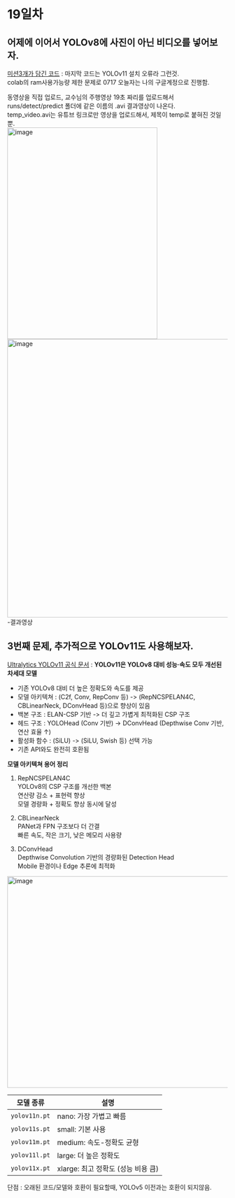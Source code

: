 # 19일차

## 어제에 이어서 YOLOv8에 사진이 아닌 비디오를 넣어보자.
[미션3개가 담긴 코드](0717_YOLOv8_video.ipynb) : 마지막 코드는 YOLOv11 설치 오류라 그런것.<br>
colab의 ram사용가능량 제한 문제로 0717 오늘자는 나의 구글계정으로 진행함.

동영상을 직접 업로드, 교수님의 주행영상 19초 짜리를 업로드해서 runs/detect/predict 폴더에 같은 이름의 .avi 결과영상이 나온다.<br>
temp_video.avi는 유튜브 링크로만 영상을 업로드해서, 제목이 temp로 붙혀진 것일뿐.<br>
<img width="343" height="484" alt="image" src="https://github.com/user-attachments/assets/b2ff10f0-33cf-45e7-9dea-c6a0a262f6e7" /><br>
<img width="1184" height="637" alt="image" src="https://github.com/user-attachments/assets/29ebfc31-da2c-4be6-b8dc-342491c644e8" /><br>
-결과영상

## 3번째 문제, 추가적으로 YOLOv11도 사용해보자.
[Ultralytics YOLOv11 공식 문서](https://docs.ultralytics.com/ko/models/yolo11/) : **YOLOv11은 YOLOv8 대비 성능·속도 모두 개선된 차세대 모델**
- 기존 YOLOv8 대비 더 높은 정확도와 속도를 제공
- 모델 아키텍쳐 : (C2f, Conv, RepConv 등) -> (RepNCSPELAN4C, CBLinearNeck, DConvHead 등)으로 향상이 있음
- 백본 구조 : ELAN-CSP 기반 ->	더 깊고 가볍게 최적화된 CSP 구조
- 헤드 구조 : YOLOHead (Conv 기반)	-> DConvHead (Depthwise Conv 기반, 연산 효율 ↑)
- 활성화 함수 : (SiLU) -> (SiLU, Swish 등) 선택 가능
- 기존 API와도 완전히 호환됨

**모델 아키텍쳐 용어 정리**
1. RepNCSPELAN4C<br>
YOLOv8의 CSP 구조를 개선한 백본<br>
연산량 감소 + 표현력 향상<br>
모델 경량화 + 정확도 향상 동시에 달성<br>

2. CBLinearNeck<br>
PANet과 FPN 구조보다 더 간결<br>
빠른 속도, 작은 크기, 낮은 메모리 사용량<br>

3. DConvHead<br>
Depthwise Convolution 기반의 경량화된 Detection Head<br>
Mobile 환경이나 Edge 추론에 최적화<br>

<img width="813" height="484" alt="image" src="https://github.com/user-attachments/assets/1adbd9f7-c88c-47ce-b858-29e03341805c" />

| 모델 종류     | 설명                       |
| ------------- | ------------------------ |
| `yolov11n.pt` | nano: 가장 가볍고 빠름          |
| `yolov11s.pt` | small: 기본 사용             |
| `yolov11m.pt` | medium: 속도-정확도 균형        |
| `yolov11l.pt` | large: 더 높은 정확도          |
| `yolov11x.pt` | xlarge: 최고 정확도 (성능 비용 큼) |

단점 : 오래된 코드/모델와 호환이 필요할때, YOLOv5 이전과는 호환이 되지않음.
